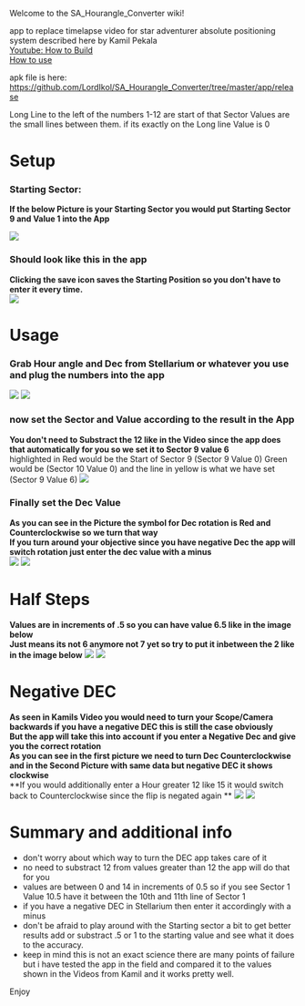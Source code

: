 Welcome to the SA_Hourangle_Converter wiki!

app to replace timelapse video for star adventurer absolute positioning system described here by Kamil Pekala   
[Youtube: How to Build](https://www.youtube.com/watch?v=JfTsTZkUOjo&lc=UgzkQyKQ-kzPkAnUjvR4AaABAg.9PsMK1N4uUl9RphunNc_UU)   
[How to use](https://www.youtube.com/watch?v=tNPIMKOB9k4&t=0s)   

apk file is here: https://github.com/LordIkol/SA_Hourangle_Converter/tree/master/app/release

Long Line to the left of the numbers 1-12 are start of that Sector 
Values are the small lines between them. if its exactly on the Long line Value is 0 

# Setup
### Starting Sector: 
**If the below Picture is your Starting Sector you would put Starting Sector 9 and Value 1 into the App**   
       
![](https://i.postimg.cc/VkDpstpq/Ha-9-1.png)
### Should look like this in the app
**Clicking the save icon saves the Starting Position so you don't have to enter it every time.**   
![](https://i.postimg.cc/cJjC5KFB/HA-Start.png)

# Usage
### Grab Hour angle and Dec from Stellarium or whatever you use and plug the numbers into the app
![](https://i.postimg.cc/kgQyCm0S/HA-Stellarium.png)
![](https://i.postimg.cc/vHLzFMFV/HA-Example-Normal.png)
### now set the Sector and Value according to the result in the App
**You don't need to Substract the 12 like in the Video since the app does that automatically for you so we set it to Sector 9 value 6**   
highlighted in Red would be the Start of Sector 9 (Sector 9 Value 0) Green would be (Sector 10 Value 0) and the line in yellow is what we have set (Sector 9 Value 6)
![](https://i.postimg.cc/15v4kYtH/HA-Target-Sectorvalue.png)   

### Finally set the Dec Value 
**As you can see in the Picture the symbol for Dec rotation is Red and Counterclockwise so we turn that way**  
**If you turn around your objective since you have negative Dec the app will switch rotation just enter the dec value with a minus**    
![](https://i.postimg.cc/vHLzFMFV/HA-Example-Normal.png)
![](https://i.postimg.cc/4NWbWPTC/HA-DECPic.png)

# Half Steps
**Values are in increments of .5 so you can have value 6.5 like in the image below**  
**Just means its not 6 anymore not 7 yet so try to put it inbetween the 2 like in the image below**
![](https://i.postimg.cc/Yqvfyg2h/HA-Halfsteps.png) ![](https://i.postimg.cc/50j6NBRz/HA-Halfsteps-scope.png)

# Negative DEC
**As seen in Kamils Video you would need to turn your Scope/Camera backwards if you have a negative DEC this is still the case obviously**  
**But the app will take this into account if you enter a Negative Dec and give you the correct rotation**  
**As you can see in the first picture we need to turn Dec Counterclockwise and in the Second Picture with same data but negative DEC it shows clockwise**    
**If you would additionally enter a Hour greater 12 like 15 it would switch back to  Counterclockwise since the flip is negated again **
![](https://i.postimg.cc/vHLzFMFV/HA-Example-Normal.png)
![](https://i.postimg.cc/gj88q9Pd/HA-Negative-Dec.png)


# Summary and additional info
* don't worry about which way to turn the DEC app takes care of it
* no need to substract 12 from values greater than 12 the app will do that for you
* values are between 0 and 14 in increments of 0.5 so if you see Sector 1 Value 10.5 have it between the 10th and 11th line of Sector 1
* if you have a negative DEC in Stellarium then enter it accordingly with a minus
* don't be afraid to play around with the Starting sector a bit to get better results add or substract .5 or 1 to the starting value and see what it does to the accuracy.
* keep in mind this is not an exact science there are many points of failure but i have tested the app in the field and compared it to the values shown in the Videos from Kamil and it works pretty well.

Enjoy 
